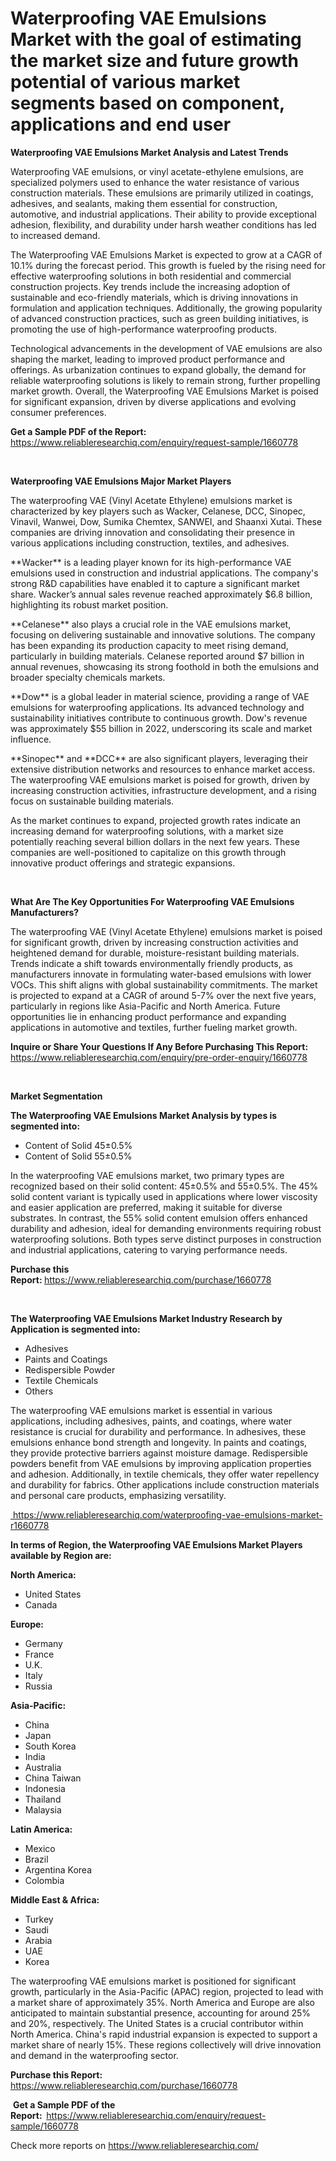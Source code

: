 <p><h1>Waterproofing VAE Emulsions Market with the goal of estimating the market size and future growth potential of various market segments based on component, applications and end user</h1></p><p><strong>Waterproofing VAE Emulsions Market Analysis and Latest Trends</strong></p>
<p><p>Waterproofing VAE emulsions, or vinyl acetate-ethylene emulsions, are specialized polymers used to enhance the water resistance of various construction materials. These emulsions are primarily utilized in coatings, adhesives, and sealants, making them essential for construction, automotive, and industrial applications. Their ability to provide exceptional adhesion, flexibility, and durability under harsh weather conditions has led to increased demand.</p><p>The Waterproofing VAE Emulsions Market is expected to grow at a CAGR of 10.1% during the forecast period. This growth is fueled by the rising need for effective waterproofing solutions in both residential and commercial construction projects. Key trends include the increasing adoption of sustainable and eco-friendly materials, which is driving innovations in formulation and application techniques. Additionally, the growing popularity of advanced construction practices, such as green building initiatives, is promoting the use of high-performance waterproofing products.</p><p>Technological advancements in the development of VAE emulsions are also shaping the market, leading to improved product performance and offerings. As urbanization continues to expand globally, the demand for reliable waterproofing solutions is likely to remain strong, further propelling market growth. Overall, the Waterproofing VAE Emulsions Market is poised for significant expansion, driven by diverse applications and evolving consumer preferences.</p></p>
<p><strong>Get a Sample PDF of the Report:&nbsp;</strong> <a href="https://www.reliableresearchiq.com/enquiry/request-sample/1660778?utm_campaign=2284&utm_medium=2&utm_source=Github&utm_content=ia&utm_term=29032025&utm_id=waterproofing-vae-emulsions">https://www.reliableresearchiq.com/enquiry/request-sample/1660778</a></p>
<p>&nbsp;</p>
<p><strong>Waterproofing VAE Emulsions Major Market Players</strong></p>
<p><p>The waterproofing VAE (Vinyl Acetate Ethylene) emulsions market is characterized by key players such as Wacker, Celanese, DCC, Sinopec, Vinavil, Wanwei, Dow, Sumika Chemtex, SANWEI, and Shaanxi Xutai. These companies are driving innovation and consolidating their presence in various applications including construction, textiles, and adhesives.</p><p>**Wacker** is a leading player known for its high-performance VAE emulsions used in construction and industrial applications. The company's strong R&D capabilities have enabled it to capture a significant market share. Wacker’s annual sales revenue reached approximately $6.8 billion, highlighting its robust market position.</p><p>**Celanese** also plays a crucial role in the VAE emulsions market, focusing on delivering sustainable and innovative solutions. The company has been expanding its production capacity to meet rising demand, particularly in building materials. Celanese reported around $7 billion in annual revenues, showcasing its strong foothold in both the emulsions and broader specialty chemicals markets.</p><p>**Dow** is a global leader in material science, providing a range of VAE emulsions for waterproofing applications. Its advanced technology and sustainability initiatives contribute to continuous growth. Dow's revenue was approximately $55 billion in 2022, underscoring its scale and market influence.</p><p>**Sinopec** and **DCC** are also significant players, leveraging their extensive distribution networks and resources to enhance market access. The waterproofing VAE emulsions market is poised for growth, driven by increasing construction activities, infrastructure development, and a rising focus on sustainable building materials.</p><p>As the market continues to expand, projected growth rates indicate an increasing demand for waterproofing solutions, with a market size potentially reaching several billion dollars in the next few years. These companies are well-positioned to capitalize on this growth through innovative product offerings and strategic expansions.</p></p>
<p>&nbsp;</p>
<p><strong>What Are The Key Opportunities For Waterproofing VAE Emulsions Manufacturers?</strong></p>
<p><p>The waterproofing VAE (Vinyl Acetate Ethylene) emulsions market is poised for significant growth, driven by increasing construction activities and heightened demand for durable, moisture-resistant building materials. Trends indicate a shift towards environmentally friendly products, as manufacturers innovate in formulating water-based emulsions with lower VOCs. This shift aligns with global sustainability commitments. The market is projected to expand at a CAGR of around 5-7% over the next five years, particularly in regions like Asia-Pacific and North America. Future opportunities lie in enhancing product performance and expanding applications in automotive and textiles, further fueling market growth.</p></p>
<p><strong>Inquire or Share Your Questions If Any Before Purchasing This Report:</strong> <a href="https://www.reliableresearchiq.com/enquiry/pre-order-enquiry/1660778?utm_campaign=2284&utm_medium=2&utm_source=Github&utm_content=ia&utm_term=29032025&utm_id=waterproofing-vae-emulsions">https://www.reliableresearchiq.com/enquiry/pre-order-enquiry/1660778</a></p>
<p>&nbsp;</p>
<p><strong>Market Segmentation</strong></p>
<p><strong>The Waterproofing VAE Emulsions Market Analysis by types is segmented into:</strong></p>
<p><ul><li>Content of Solid 45±0.5%</li><li>Content of Solid 55±0.5%</li></ul></p>
<p><p>In the waterproofing VAE emulsions market, two primary types are recognized based on their solid content: 45±0.5% and 55±0.5%. The 45% solid content variant is typically used in applications where lower viscosity and easier application are preferred, making it suitable for diverse substrates. In contrast, the 55% solid content emulsion offers enhanced durability and adhesion, ideal for demanding environments requiring robust waterproofing solutions. Both types serve distinct purposes in construction and industrial applications, catering to varying performance needs.</p></p>
<p><strong>Purchase this Report:&nbsp;</strong><a href="https://www.reliableresearchiq.com/purchase/1660778?utm_campaign=2284&utm_medium=2&utm_source=Github&utm_content=ia&utm_term=29032025&utm_id=waterproofing-vae-emulsions">https://www.reliableresearchiq.com/purchase/1660778</a></p>
<p>&nbsp;</p>
<p><strong>The Waterproofing VAE Emulsions Market Industry Research by Application is segmented into:</strong></p>
<p><ul><li>Adhesives</li><li>Paints and Coatings</li><li>Redispersible Powder</li><li>Textile Chemicals</li><li>Others</li></ul></p>
<p><p>The waterproofing VAE emulsions market is essential in various applications, including adhesives, paints, and coatings, where water resistance is crucial for durability and performance. In adhesives, these emulsions enhance bond strength and longevity. In paints and coatings, they provide protective barriers against moisture damage. Redispersible powders benefit from VAE emulsions by improving application properties and adhesion. Additionally, in textile chemicals, they offer water repellency and durability for fabrics. Other applications include construction materials and personal care products, emphasizing versatility.</p></p>
<p><a href="https://www.reliableresearchiq.com/waterproofing-vae-emulsions-market-r1660778?utm_campaign=2284&utm_medium=2&utm_source=Github&utm_content=ia&utm_term=29032025&utm_id=waterproofing-vae-emulsions">&nbsp;https://www.reliableresearchiq.com/waterproofing-vae-emulsions-market-r1660778</a></p>
<p><strong>In terms of Region, the Waterproofing VAE Emulsions Market Players available by Region are:</strong></p>
<p>
    <p> <strong> North America: </strong>
        <ul>
            <li>United States</li>
            <li>Canada</li>
        </ul>
        </p> 
    <p> <strong> Europe: </strong>
        <ul>
            <li>Germany</li>
            <li>France</li>
            <li>U.K.</li>
            <li>Italy</li>
            <li>Russia</li>
        </ul>
        </p> 
    <p> <strong> Asia-Pacific: </strong>
        <ul>
            <li>China</li>
            <li>Japan</li>
            <li>South Korea</li>
            <li>India</li>
            <li>Australia</li>
            <li>China Taiwan</li>
            <li>Indonesia</li>
            <li>Thailand</li>
            <li>Malaysia</li>
        </ul>
        </p> 
    <p> <strong> Latin America: </strong>
        <ul>
            <li>Mexico</li>
            <li>Brazil</li>
            <li>Argentina Korea</li>
            <li>Colombia</li>
        </ul>
        </p> 
    <p> <strong> Middle East & Africa: </strong>
        <ul>
            <li>Turkey</li>
            <li>Saudi</li>
            <li>Arabia</li>
            <li>UAE</li>
            <li>Korea</li>
        </ul>
    </p>
    </p>
<p><p>The waterproofing VAE emulsions market is positioned for significant growth, particularly in the Asia-Pacific (APAC) region, projected to lead with a market share of approximately 35%. North America and Europe are also anticipated to maintain substantial presence, accounting for around 25% and 20%, respectively. The United States is a crucial contributor within North America. China's rapid industrial expansion is expected to support a market share of nearly 15%. These regions collectively will drive innovation and demand in the waterproofing sector.</p></p>
<p><strong>Purchase this Report: </strong><a href="https://www.reliableresearchiq.com/purchase/1660778?utm_campaign=2284&utm_medium=2&utm_source=Github&utm_content=ia&utm_term=29032025&utm_id=waterproofing-vae-emulsions">https://www.reliableresearchiq.com/purchase/1660778</a></p>
<p>&nbsp;<strong>Get a Sample PDF of the Report:&nbsp;&nbsp;</strong><a href="https://www.reliableresearchiq.com/enquiry/request-sample/1660778?utm_campaign=2284&utm_medium=2&utm_source=Github&utm_content=ia&utm_term=29032025&utm_id=waterproofing-vae-emulsions">https://www.reliableresearchiq.com/enquiry/request-sample/1660778</a></p>
<p><strong></strong></p>
<p>Check more reports on <a href="https://www.reliableresearchiq.com/?utm_campaign=2284&utm_medium=2&utm_source=Github&utm_content=ia&utm_term=29032025&utm_id=waterproofing-vae-emulsions">https://www.reliableresearchiq.com/</a></p>